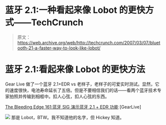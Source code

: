 # 蓝牙 2.1:一种看起来像 Lobot 的更快方式——TechCrunch

> 原文：<https://web.archive.org/web/http://techcrunch.com/2007/03/07/bluetooth-21-a-faster-way-to-look-like-lobot/>

# 蓝牙 2.1:看起来像 Lobot 的更快方法

Gear Live 做了一个蓝牙 2.1+EDR vs 老样子，老样子的可爱实时测试。显然，它的速度很快，电池寿命延长了五倍。但是不要相信我们的话——看两个蓝牙技术专家拍照并传输到相框中。扣人心弦，扣人心弦的东西。

[The Bleeding Edge 161:蓝牙 SIG 演示蓝牙 2.1 + EDR 功能](https://web.archive.org/web/20210417141156/http://www.gearlive.com/news/article/161-bluetooth-21-edr/) [GearLive]

![](img/ca74ec7eb4416ec1a01111713c0807b2.png)
那是 Lobot，BTW。我不知道他的名字，但 Hickey 知道。